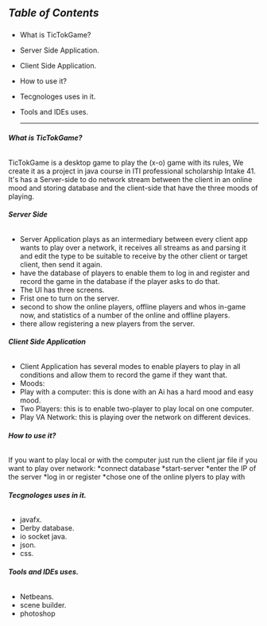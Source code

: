 ## ***Table of Contents***<h3>
 
* What is TicTokGame?
* Server Side Application.
* Client Side Application.
* How to use it?
* Tecgnologes uses in it.
* Tools and IDEs uses.
  
  
  
  
  _________________________________________________________________________________________________________________________________________________
###### **What is TicTokGame?**

TicTokGame is a desktop game to play the (x-o) game with its rules, We create it as a project in java course in ITI professional scholarship Intake 41.
It's has a Server-side to do network stream between the client in an online mood and storing database and the client-side that have the three moods of playing.


###### **Server Side**

  * Server Application plays as an intermediary between every client app wants to play over a network, it receives all streams as and parsing it and edit the type to be suitable to receive by the other client or target client, then send it again.
  * have the database of players to enable them to log in and register and record the game in the database if the player asks to do that.
  * The UI has three screens.
   * Frist one to turn on the server.
   * second to show the online players, offline players and whos in-game now, and statistics of a number of the online and offline players.
   * there allow registering a new players from the server.

   
   
###### **Client Side Application**
 * Client Application has several modes to enable players to play in all conditions and allow them to record the game if they want that.
 * Moods:
  * Play with a computer: this is done with an Ai has a hard mood and easy mood.
  * Two Players: this is to enable two-player to play local on one computer.
  * Play VA Network: this is playing over the network on different devices.
  
###### **How to use it?**
If you want to play local or with the computer just run the client jar file 
if you want to play over network:
 *connect database
 *start-server
 *enter the IP of the server
 *log in or register
 *chose one of the online plyers to play with 
 
 
 ###### **Tecgnologes uses in it.**
 * javafx.
 * Derby database.
 * io socket java.
 * json.
 * css.


 ###### **Tools and IDEs uses.**
* Netbeans.
* scene builder.
* photoshop

